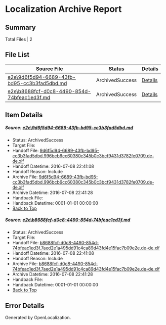 # <a name='report-top'></a> Localization Archive Report

## Summary
 Total Files | 2

## File List
 Source File | Status | Details 
 ----------- | ------ | ------- 
 [e2e\9d6f5d94-6689-43fb-bd95-cc3b3fad5dbd.md](https://github.com/OpenLocalizationTestOrg/oltest/blob/460629e36c0eb1cb66482732de1095893747116e/e2e/9d6f5d94-6689-43fb-bd95-cc3b3fad5dbd.md) | ArchivedSuccess | [Details](#6b5a7bbdde59e0674fd9473ca98da67ba04050942)
 [e2e\b8688fcf-d0c8-4490-854d-74bfeac1ed3f.md](https://github.com/OpenLocalizationTestOrg/oltest/blob/460629e36c0eb1cb66482732de1095893747116e/e2e/b8688fcf-d0c8-4490-854d-74bfeac1ed3f.md) | ArchivedSuccess | [Details](#c0bf84cbaf83ce6370d820e3b39196cb996cb1b44)

## Item Details
##### <a name='6b5a7bbdde59e0674fd9473ca98da67ba04050942'></a> Source: [e2e\9d6f5d94-6689-43fb-bd95-cc3b3fad5dbd.md](https://github.com/OpenLocalizationTestOrg/oltest/blob/460629e36c0eb1cb66482732de1095893747116e/e2e/9d6f5d94-6689-43fb-bd95-cc3b3fad5dbd.md)
* Status: ArchivedSuccess
* Target File: 
* Handoff File: [9d6f5d94-6689-43fb-bd95-cc3b3fad5dbd.996bcb6cc60380c345b0c3bcf9431d3782fe0709.de-de.xlf](https://github.com/OpenLocalizationTestOrg/olhandoff-e2e/blob/25c5cfdd52db08bf758307a51946e975ed901308/ol-handoff/OpenLocalizationTestOrg/oltest-dede-fly/ci/ht/9d6f5d94-6689-43fb-bd95-cc3b3fad5dbd.996bcb6cc60380c345b0c3bcf9431d3782fe0709.de-de.xlf)
* Handoff Datetime: 2016-07-08 22:41:08
* Handoff Reason: Include
* Archive File: [9d6f5d94-6689-43fb-bd95-cc3b3fad5dbd.996bcb6cc60380c345b0c3bcf9431d3782fe0709.de-de.xlf](https://github.com/OpenLocalizationTestOrg/olhandoff-e2e/blob/3901dabaadb665aeb3e3de28b8e4bc6067e98050/ol-archive/OpenLocalizationTestOrg/oltest-dede-fly/ci/ht/9d6f5d94-6689-43fb-bd95-cc3b3fad5dbd.996bcb6cc60380c345b0c3bcf9431d3782fe0709.de-de.xlf)
* Archive Datetime: 2016-07-08 22:41:28
* Handback File: 
* Handback Datetime: 0001-01-01 00:00:00
* [Back to Top](#report-top)

##### <a name='c0bf84cbaf83ce6370d820e3b39196cb996cb1b44'></a> Source: [e2e\b8688fcf-d0c8-4490-854d-74bfeac1ed3f.md](https://github.com/OpenLocalizationTestOrg/oltest/blob/460629e36c0eb1cb66482732de1095893747116e/e2e/b8688fcf-d0c8-4490-854d-74bfeac1ed3f.md)
* Status: ArchivedSuccess
* Target File: 
* Handoff File: [b8688fcf-d0c8-4490-854d-74bfeac1ed3f.7aed2e1a495dd91c4ca89d43fd4e15fac7b09e2e.de-de.xlf](https://github.com/OpenLocalizationTestOrg/olhandoff-e2e/blob/25c5cfdd52db08bf758307a51946e975ed901308/ol-handoff/OpenLocalizationTestOrg/oltest-dede-fly/ci/ht/b8688fcf-d0c8-4490-854d-74bfeac1ed3f.7aed2e1a495dd91c4ca89d43fd4e15fac7b09e2e.de-de.xlf)
* Handoff Datetime: 2016-07-08 22:41:08
* Handoff Reason: Include
* Archive File: [b8688fcf-d0c8-4490-854d-74bfeac1ed3f.7aed2e1a495dd91c4ca89d43fd4e15fac7b09e2e.de-de.xlf](https://github.com/OpenLocalizationTestOrg/olhandoff-e2e/blob/3901dabaadb665aeb3e3de28b8e4bc6067e98050/ol-archive/OpenLocalizationTestOrg/oltest-dede-fly/ci/ht/b8688fcf-d0c8-4490-854d-74bfeac1ed3f.7aed2e1a495dd91c4ca89d43fd4e15fac7b09e2e.de-de.xlf)
* Archive Datetime: 2016-07-08 22:41:28
* Handback File: 
* Handback Datetime: 0001-01-01 00:00:00
* [Back to Top](#report-top)


## Error Details

Generated by OpenLocalization.
